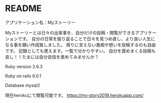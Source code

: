# README
アプリケーション名：Myストーリー

Myストーリーとは日々の出来事を、自分だけの投稿・閲覧ができるアプリケーションです。
自分の日常を振り返ることで日々を見つめ直し、より良い人生になる事を願い作成致しました。
周りに言えない愚痴や想いを投稿するのも自由です。
記録としても使えます。一覧で分かりやすい。
自分を褒めまくる投稿も良し！！たまには自分自信を褒めてみませんか？

Ruby version 2.6.3

Ruby on rails 6.0.1

Database  mysql2

現在herokuにて閲覧可能です。
https://my-story2019.herokuapp.com/

